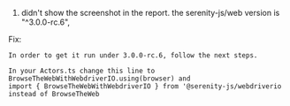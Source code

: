 1. didn't show the screenshot in the report. the serenity-js/web version is "^3.0.0-rc.6",

Fix:
```
In order to get it run under 3.0.0-rc.6, follow the next steps.

In your Actors.ts change this line to 
BrowseTheWebWithWebdriverIO.using(browser) and 
import { BrowseTheWebWithWebdriverIO } from '@serenity-js/webdriverio 
instead of BrowseTheWeb
```


